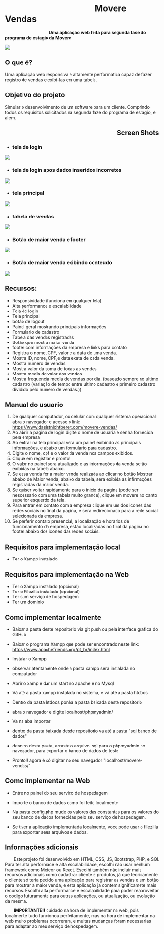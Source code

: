 # &emsp;&emsp;&emsp;&nbsp;&emsp;&emsp;&emsp;&emsp;&emsp;&nbsp;&emsp;&emsp;Movere Vendas
**&emsp;&emsp;&emsp;&emsp;&emsp;&emsp;&nbsp;&emsp;&emsp;&emsp;&emsp;Uma aplicação web feita para segunda fase do programa de estagio da Movere**

<img src="movere.gif">  

## O que é?
Uma aplicação web responsiva e altamente performatica capaz de fazer registro de vendas e exibi-las em uma tabela.

## Objetivo do projeto

Simular o desenvolvimento de um software para um cliente. Comprindo todos os requisitos solicitados na segunda faze do programa de estagio, e alem.

## &emsp;&emsp;&emsp;&nbsp;&emsp;&emsp;&emsp;&nbsp;&emsp;&emsp;&emsp;&nbsp;&emsp;&nbsp;&emsp;&emsp;&emsp;&nbsp;&emsp;&emsp;&emsp;&nbsp;Screen Shots

* ### tela de login
<img src="login.png">

* ### tela de login apos dados inseridos incorretos
<img src="loginIncorreto.png">

* ### tela principal
<img src="tela-principal.png">

* ### tabela de vendas
<img src="tela-principal-2.png">

* ### Botão de maior venda e footer
<img src="tela-principal-3.png">

* ### Botão de maior venda exibindo conteudo
<img src="tela-principal-4.png">



## Recursos:
* Responsividade (funciona em qualquer tela)
* Alta performance e escalabilidade
* Tela de login
* Tela principal
* botão de logout
* Painel geral mostrando principais informações
* Formulario de cadastro
* Tabela das vendas registradas
* Botão que mostra maior venda
* footer com informações da empresa e links para contato
* Registra o nome, CPF, valor e a data de uma venda.  
* Mostra ID, nome, CPF,e data exata de cada venda. 
* Mostra numero de vendas
* Mostra valor da soma de todas as vendas
* Mostra media de valor das vendas
* Mostra frequencia media de vendas por dia. (baseado sempre no ultimo cadastro (variação de tempo entre ultimo cadastro e primeiro cadastro dividido pelo numero de vendas.))

## Manual do usuario

1. De qualquer computador, ou celular com qualquer sistema operacional abra o navegador e acesse o link: https://www.dasistnichtbereit.com/movere-vendas/
2. Ao abrir a pagina de login digite o nome de usuaria e senha fornecida pela empresa
3. Ao entrar na tela principal vera um painel exibindo as principais informações, e abaixo um formulario para cadastro.
4. Digite o nome, cpf e o valor da venda nos campos exibidos.
5. Clique em registrar e pronto!
6. O valor no painel sera atualizado e as informações da venda serão exibidas na tabela abaixo.
7. Se essa venda for a maior venda realizada ao clicar no botão Mostrar abaixo de Maior venda, abaixo da tabela, sera exibida as infirmações registradas da maior venda. 
8. Se quiser voltar rapidamente para o inicio da pagina (pode ser nescessario com uma tabela muito grande), clique em movere no canto superior esquerdo da tela.
9. Para entrar em contato com a empresa clique em um dos icones das redes sociais no final da pagina, e sera redirecionado para a rede social selecionada da empresa. 
10. Se preferir contato presencial, a localização e horarios de funcionamento da empresa, estão localizadas no final da pagina no footer abaixo dos icones das redes sociais.

## Requisitos para implementação local

* Ter o Xampp instalado

## Requisitos para implementação na Web

* Ter o Xampp instalado (opcional)
* Ter o Filezilla instalado (opcional)
* Ter sum serviço de hospedagem
* Ter um dominio

## Como implementar localmente

* Baixar a pasta deste repositorio via git push ou pela interface grafica do GitHub

* Baixar o programa Xampp que pode ser encontrado neste link: https://www.apachefriends.org/pt_br/index.html

* Instalar o Xampp
* observar atentamente onde a pasta xampp sera instalada no computador
* Abrir o xamp e dar um start no apache e no Mysql

* Vá até a pasta xampp instalada no sistema, e vá até a pasta htdocs
* Dentro da pasta htdocs ponha a pasta baixada deste repositorio
* abra o navegador e digite localhost/phpmyadmin/
* Va na aba importar
* dentro da pasta baixada desde repositorio va até a pasta "sql banco de dados"
* desntro desta pasta, arraste o arquivo .sql para o phpmyadmin no navegador, para exportar o banco de dados de teste
* Pronto!! agora é só digitar no seu navegador "localhost/movere-vendas/"

## Como implementar na Web

* Entre no painel do seu serviço de hospedagem
 
* Importe o banco de dados como foi feito localmente
 
* Na pasta config.php mude os valores das constantes para os valores do seu banco de dados fornecidas pelo seu serviço de hospedagem.
 
* Se tiver a aplicação implementada localmente, voce pode usar o filezilla para exportar seus arquivos e dados. 


## Informações adicionais

&emsp;&emsp;Este projeto foi desenvolvido em HTML, CSS, JS, Bootstrap, PHP, e SQl. Para ter alta performace e alta escalabilidade, escolhi não usar nenhum framework como Meteor ou React. Escolhi também não incluir mais recursos adicionais como cadastrar cliente e produtos, já que teoricamente o cliente só teria pedido uma aplicação para registrar as vendas e um botão para mostrar a maior venda, e esta aplicação ja contem significamete mais recursos. Escolhi alta performance e escalabilidade para poder reaproveitar o codigo futuramente para outras aplicações, ou atualização, ou evolução da mesma.

&emsp;&emsp;**IMPORTANTE!!** cuidado na hora de implementar na web, pois localmente tudo funcionou perfeitamente, mas na hora de implementar na web muito problemas ocorreram, e muitas mudanças foram necessarias para adaptar ao meu serviço de hospedagem.

